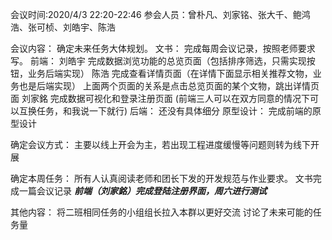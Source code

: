 会议时间:2020/4/3 22:20-22:46
参会人员：曾朴凡、刘家铭、张大千、鲍鸿浩、张可桢、刘皓宇、陈浩

会议内容：
确定未来任务大体规划。
文书：
完成每周会议记录，按照老师要求写。
前端：
刘皓宇 完成数据浏览功能的总览页面（包括排序筛选，只需实现按钮，业务后端实现）
陈浩 完成查看详情页面（在详情下面显示相关推荐文物，业务也是后端实现）
上面两个页面的关系是点击总览页面的某个文物，跳出详情页面
刘家銘 完成数据可视化和登录注册页面
(前端三人可以在双方同意的情况下可以互换任务，和我说一下就行)
后端：
还没有具体细分
原型设计：
完成前端的原型设计

确定会议方式：
主要以线上开会为主，若出现工程进度缓慢等问题则转为线下开展

确定本周任务：
所有人认真阅读老师和团长下发的开发规范与作业要求。
文书完成一篇会议记录
***前端（刘家銘）完成登陆注册界面，周六进行测试***

其他内容：
将二班相同任务的小组组长拉入本群以更好交流
讨论了未来可能的任务量

